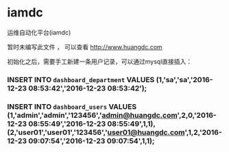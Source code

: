 # iamdc
运维自动化平台(iamdc)

暂时未编写此文件 ， 可以查看 http://www.huangdc.com


初始化之后，需要手工新建一条用户记录，可以通过mysql直接插入：
###  INSERT INTO `dashboard_department` VALUES (1,'sa','sa','2016-12-23 08:53:42','2016-12-23 08:53:42');
###  INSERT INTO `dashboard_users` VALUES (1,'admin','admin','123456','admin@huangdc.com',2,0,'2016-12-23 08:55:49','2016-12-23 08:55:49',1,1),(2,'user01','user01','123456','user01@huangdc.com',1,2,'2016-12-23 09:07:54','2016-12-23 09:07:54',1,1);

